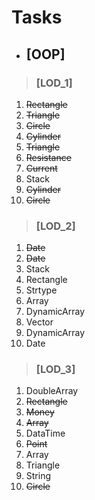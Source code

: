 # Tasks

- ##      [OOP]

> ###                [LOD_1]

<ol type="1">
 <li><strike>Rectangle</strike></li>
 <li><strike>Triangle</strike></li>
 <li><strike>Circle</strike></li> 
 <li><strike>Cylinder</strike></li>   
 <li><strike>Triangle</strike></li>    
 <li><strike>Resistance</strike></li>  
 <li><strike>Current</strike></li>
 <li>Stack</li>
 <li><strike>Cylinder</strike></li>
 <li><strike>Circle</strike></li>
</ol>

> ###                [LOD_2]

<ol type="1">
 <li><strike>Date</strike></li>
 <li><strike>Date</strike></li>
 <li>Stack</li>
 <li>Rectangle</li>
 <li>Strtype</li>   
 <li>Array</li>  
 <li>DynamicArray</li>
 <li>Vector</li>
 <li>DynamicArray</li>
 <li>Date</li>
</ol>

> ###                [LOD_3]

<ol type="1">
 <li>DoubleArray</li>
 <li><strike>Rectangle</strike></li>
 <li><strike>Money</strike></li>
 <li><strike>Array</strike></li>
 <li>DataTime</li>   
 <li><strike>Point</strike></li>  
 <li>Array</li>
 <li>Triangle</li>
 <li>String</li>
 <li><strike>Circle</strike></li>
</ol>
